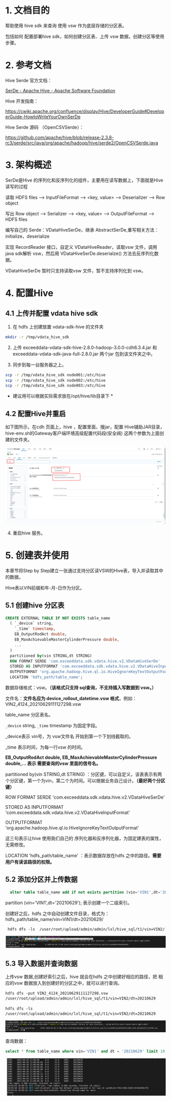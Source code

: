 # 1. 文档目的

帮助使用 hive sdk 来查询  使用 vsw 作为底层存储的分区表。

包括如何 配置部署hive sdk，如何创建分区表、上传 vsw 数据，创建分区等使用步骤。



# 2. 参考文档

Hive Serde 官方文档：

[SerDe - Apache Hive - Apache Software Foundation](https://cwiki.apache.org/confluence/display/Hive/SerDe)

Hive 开发指南：

https://cwiki.apache.org/confluence/display/Hive/DeveloperGuide#DeveloperGuide-HowtoWriteYourOwnSerDe

Hive Serde 源码 （OpenCSVSerde）：

https://github.com/apache/hive/blob/release-2.3.8-rc3/serde/src/java/org/apache/hadoop/hive/serde2/OpenCSVSerde.java



# 3. 架构概述

SerDe是Hive 的序列化和反序列化的组件，主要用在读写数据上，下面就是Hive 读写的过程

读取 HDFS files --> InputFileFormat --> <key, value> --> Deserializer --> Row object

写出 Row object --> Serializer --> <key, value> --> OutputFileFormat --> HDFS files

编写自己的 Serde：VDataHiveSerDe，继承 AbstractSerDe,重写相关方法：initialize，deserialize

实现 RecordReader  接口，自定义 VDataHiveReader，读取vsw 文件，调用 java sdk解析 vsw，然后用 VDataHiveSerDe.deserialze() 方法去反序列化数据。

VDataHiveSerDe 暂时只支持读取vsw 文件，暂不支持序列化到 vsw。



# 4. 配置Hive

## 4.1 上传并配置 vdata hive sdk 

1. 在 hdfs 上创建放置 vdata-sdk-hive 的文件夹 

```sh
mkdir -r /tmp/vdata_hive_sdk
```



2. 上传 exceeddata-vdata-sdk-hive-2.8.0-hadoop-3.0.0-cdh6.3.4.jar 和 exceeddata-vdata-sdk-java-full-2.8.0.jar 两个jar 包到该文件夹之中。



3. 同步到每一台服务器之上。

```sh
scp -r /tmp/vdata_hive_sdk node001:/etc/hive
scp -r /tmp/vdata_hive_sdk node002:/etc/hive
scp -r /tmp/vdata_hive_sdk node003:/etc/hive
```
* 建议用可以根据实际需求放在/opt/hive/lib目录下 *




## 4.2 配置Hive并重启

如下图所示，在cdh 页面上，hive ，配置里面，搜jar，配置 Hive辅助JAR目录，hive-env.sh的Gateway客户端环境高级配置代码段(安全阀) 这两个参数为上面创建的文件夹。

![output](images/hive_output.png)

4. 重启hive 服务。





# 5. 创建表并使用

本章节将Step by Step建立一张通过支持分区读VSW的Hive表，导入并读取其中的数据。

Hive表以VIN前缀和年-月-日作为分区。



## 5.1 创建hive 分区表

```SQL
CREATE EXTERNAL TABLE IF NOT EXISTS table_name
  ( `_device` string,
    `_time` timestamp,
    EB_OutputRodAct double, 
    EB_MaxAchievableMasterCylinderPressure double,
    ...
  )
  partitioned by(vin STRING,dt STRING)
  ROW FORMAT SERDE 'com.exceeddata.sdk.vdata.hive.v2.VDataHiveSerDe'
  STORED AS INPUTFORMAT 'com.exceeddata.sdk.vdata.hive.v2.VDataHiveInputFormat'
  OUTPUTFORMAT 'org.apache.hadoop.hive.ql.io.HiveIgnoreKeyTextOutputFormat'
  LOCATION 'hdfs_path/table_name';
```

数据存储格式：vsw。**（该格式只支持  sql查询，不支持插入写数据到 vsw。）**

文件名：**文件名应为 device_rollout_datetime.vsw 格式**，例如：VIN2_4124_20210629111127298.vsw

table_name 分区表名。

`_device` string,  `_time` timestamp 为固定字段。

_device表示 vin号，为 vsw文件名 开始到第一个下划线截取的。

_time 表示时间，为每一行vsw 的时间。

**EB_OutputRodAct double, EB_MaxAchievableMasterCylinderPressure double,... 表示 需要查询的vsw 里面的信号名。**

partitioned by(vin STRING,dt STRING)  ：分区键，可以自定义，该表表示有两个分区键，第一个为vin，第二个为时间。可以根据业务自己设计。**（最好两个分区键）**

ROW FORMAT SERDE 'com.exceeddata.sdk.vdata.hive.v2.VDataHiveSerDe' 

STORED AS INPUTFORMAT 'com.exceeddata.sdk.vdata.hive.v2.VDataHiveInputFormat' 

OUTPUTFORMAT 'org.apache.hadoop.hive.ql.io.HiveIgnoreKeyTextOutputFormat'

这三句表示让hive 使用我们自己的 序列化器和反序列化器，为固定建表的属性，无需修改。

LOCATION 'hdfs_path/table_name' ：表示数据存放在hdfs 之中的路径。**需要用户有读该路径的权限。**



## 5.2 添加分区并上传数据

```SQL
  alter table table_name add if not exists partition (vin='VIN1',dt='20210629');  
```

 partition (vin='VIN1',dt='20210629');  表示创建一个二级索引。

创建好之后，hdfs 之中自动创建文件目录，格式为：hdfs_path/table_name/vin=VIN1/dt=20210629/

```HTMLBars
 hdfs dfs -ls  /user/root/upload/admin/admin/lxl/hive_sql/t1/vin=VIN2/
```

![hive_partition_file_list](images/hive_partition_file_list.png)

## 5.3 导入数据并查询数据

上传vsw 数据,创建好索引之后，hive 就会在hdfs 之中创建好相应的路径，把 相应的vsw 数据放入到创建好的分区之中，就可以进行查询。

```HTMLBars
hdfs dfs -put VIN2_4124_20210629111127298.vsw /user/root/upload/admin/admin/lxl/hive_sql/t1/vin=VIN2/dt=20210629

hdfs dfs -ls  /user/root/upload/admin/admin/lxl/hive_sql/t1/vin=VIN2/dt=20210629
```

![output_1](images/hive_output_1.png)

查询数据：

```SQL
select * from table_name where vin='VIN1' and dt = '20210629' limit 10;
```

![output (2)](images/hive_output_3.png)

